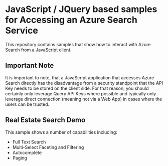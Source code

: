 # JavaScript / JQuery based samples for Accessing an Azure Search Service
This repository contains samples that show how to interact with Azure Search from a JavaScript client.  

## Important Note

It is important to note, that a JavaScript application that accesses Azure Search directly has the disadvantage from a security standpoint that the API Key needs to be stored on the client side.  For that reason, you should certainly only leverage Query API Keys where possible and typically only leverage direct connection (meaning not via a Web App) in cases where the users can be trusted.

## Real Estate Search Demo

This sample shows a number of capabilities including:
* Full Text Search
* Multi-Select Faceting and Filtering
* Autocomplete
* Paging

